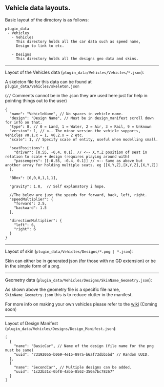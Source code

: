 Vehicle data layouts.
--
Basic layout of the directory is as follows:
```
plugin_data
 - Vehicles
   - Vehicles
     This directory holds all the car data such as speed name,
     Design to link to etc.

   - Designs
     This directory holds all the designs geo data and skins.
```

---

Layout of the Vehicles data (`plugin_data/Vehicles/Vehicles/*.json`):

A skeleton file for this data can be found at `plugin_data/Vehicles/skeleton.json`

(`//` Comments cannot be in the .json they are used here just for help in pointing things out to the user)
```
{
  "name": "VehicleName", // No spaces in vehicle name.
  "design": "Design Name", // Must be in design_manifest scroll down for info on that.
  "type": 0, // 0 = Land, 1 = Water, 2 = Air, 3 = Rail, 9 = Unknown
  "version": 1, // <-- The minor version the vehicle supports, Vehicles v0.1.x = 1, v0.2.x = 2 etc.
  "scale": 1, // Specify scale of entity, useful when modelling small.

  "seatPositions": {
    "driver": [0.55, -0.4, 0.1], // <-- X,Y,Z position of seat in relation to scale + design (requires playing around with)
    "passengers": [[-0.55, -0.4, 0.1]] // <-- Same as above but another array for holding multiple seats. eg [[X,Y,Z],[X,Y,Z],[X,Y,Z]]
  },

  "BBox": [0,0,0,1,1,1],

  "gravity": 1.0,  // Self explanatory i hope.

  //The below are just the speeds for forward, back, left, right.
  "speedMultiplier": {
    "forward": 2.5,
    "backward": 1.5
  },

  "directionMultiplier": {
    "left": 6,
    "right": 6
  }
}
```

---

Layout of skin (`plugin_data/Vehicles/Designs/*.png | *.json`):

Skin can either be in generated json (for those with no GD extension)
or be in the simple form of a png.

---

Geometry data (`plugin_data/Vehicles/Designs/SkinName_Geometry.json`):

As shown above the geometry file is a specific file name, `SkinName_Geometry.json` this is to reduce clutter in the manifest.

For more info on making your own vehicles please refer to the [wiki](https://github.com/JaxkDev/Vehicles/Wiki) (Coming soon)

---

Layout of Design Manifest (`plugin_data/Vehicles/Designs/Design_Manifest.json`):

```
[
  {
    "name": "BasicCar", // Name of the design (file name for the png must be same)
    "uuid": "73192065-b069-4e15-897a-b6af73dbb5bd" // Random UUID.
  },
  {
    "name": "SecondCar", // Multiple designs can be added.
    "uuid": "1c22b31c-0bf8-4abb-8562-350a7bc78267"
  }
]
```